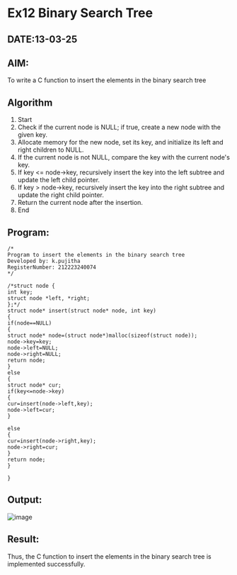# Ex12 Binary Search Tree
## DATE:13-03-25
## AIM:
To write a C function to insert the elements in the binary search tree

## Algorithm
1. Start 
2. Check if the current node is NULL; if true, create a new node with the given key. 
3. Allocate memory for the new node, set its key, and initialize its left and right children to 
NULL. 
4. If the current node is not NULL, compare the key with the current node's key. 
5. If key <= node->key, recursively insert the key into the left subtree and update the left child 
pointer. 
6. If key > node->key, recursively insert the key into the right subtree and update the right 
child pointer. 
7. Return the current node after the insertion. 
8. End   
## Program:
```
/*
Program to insert the elements in the binary search tree
Developed by: k.pujitha
RegisterNumber: 212223240074 
*/
```
```
/*struct node { 
int key; 
struct node *left, *right; 
};*/ 
struct node* insert(struct node* node, int key) 
{ 
if(node==NULL) 
{ 
struct node* node=(struct node*)malloc(sizeof(struct node)); 
node->key=key; 
node->left=NULL; 
node->right=NULL; 
return node; 
} 
else 
{ 
struct node* cur; 
if(key<=node->key) 
{ 
cur=insert(node->left,key); 
node->left=cur; 
} 
    
else 
{ 
cur=insert(node->right,key); 
node->right=cur; 
} 
return node; 
} 
 
} 
```
## Output:

![image](https://github.com/user-attachments/assets/38811df4-60b5-4331-b389-4f64c35ce824)

## Result:
Thus, the C function to insert the elements in the binary search tree is implemented successfully.
